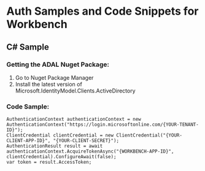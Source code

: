 # Auth Samples and Code Snippets for Workbench

## C# Sample

### Getting the ADAL Nuget Package:
1. Go to Nuget Package Manager
2. Install the latest version of Microsoft.IdentityModel.Clients.ActiveDirectory
 
### Code Sample:
```
AuthenticationContext authenticationContext = new AuthenticationContext("https://login.microsoftonline.com/{YOUR-TENANT-ID}");
ClientCredential clientCredential = new ClientCredential("{YOUR-CLIENT-APP-ID}", "{YOUR-CLIENT-SECRET}");
AuthenticationResult result = await authenticationContext.AcquireTokenAsync("{WORKBENCH-APP-ID}", clientCredential).ConfigureAwait(false);
var token = result.AccessToken;
```